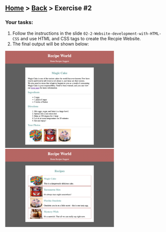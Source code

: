 ## [Home](../../../README.md) > [Back](../lesson.md) > Exercise #2

### Your tasks:

1. Follow the instructions in the slide `02-2-Website-development-with-HTML-CSS` and use HTML and CSS tags to create the Recpie Website.
2. The final output will be shown below:

<img src="img.png" width="350"/>
<img src="img_1.png" width="350"/>
